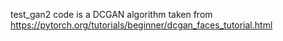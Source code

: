 test_gan2 code is a DCGAN algorithm taken from https://pytorch.org/tutorials/beginner/dcgan_faces_tutorial.html